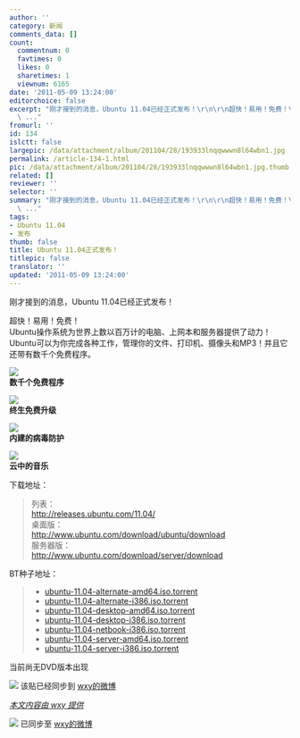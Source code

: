 ```yaml
---
author: ''
category: 新闻
comments_data: []
count:
  commentnum: 0
  favtimes: 0
  likes: 0
  sharetimes: 1
  viewnum: 6165
date: '2011-05-09 13:24:00'
editorchoice: false
excerpt: "刚才接到的消息，Ubuntu 11.04已经正式发布！\r\n\r\n超快！易用！免费！\r\nUbuntu操作系统为世界上数以百万计的电脑、上网本和服务器提供了动力！\r\nUbuntu可以为你完成各种工作，管理你的文件、打印机、摄像头和MP3！并且它
  \ ..."
fromurl: ''
id: 134
islctt: false
largepic: /data/attachment/album/201104/28/193933lnqqwwwn8l64wbn1.jpg
permalink: /article-134-1.html
pic: /data/attachment/album/201104/28/193933lnqqwwwn8l64wbn1.jpg.thumb.jpg
related: []
reviewer: ''
selector: ''
summary: "刚才接到的消息，Ubuntu 11.04已经正式发布！\r\n\r\n超快！易用！免费！\r\nUbuntu操作系统为世界上数以百万计的电脑、上网本和服务器提供了动力！\r\nUbuntu可以为你完成各种工作，管理你的文件、打印机、摄像头和MP3！并且它
  \ ..."
tags:
- Ubuntu 11.04
- 发布
thumb: false
title: Ubuntu 11.04正式发布！
titlepic: false
translator: ''
updated: '2011-05-09 13:24:00'
---
```


刚才接到的消息，Ubuntu 11.04已经正式发布！  
   
 超快！易用！免费！  
 Ubuntu操作系统为世界上数以百万计的电脑、上网本和服务器提供了动力！  
 Ubuntu可以为你完成各种工作，管理你的文件、打印机、摄像头和MP3！并且它还带有数千个免费程序。  
   
 ![](/data/attachment/album/201104/28/193933lnqqwwwn8l64wbn1.jpg)  
 **数千个免费程序**  
   
 ![](/data/attachment/album/201104/28/193935sy4l3bh4bh1ycbbc.jpg)  
 **终生免费升级**  
   
 ![](/data/attachment/album/201104/28/193936lyvc36fwv91l1359.jpg)  
 **内建的病毒防护**  
   
 ![](/data/attachment/album/201104/28/19393800rpr8pf0s8p8w0s.jpg)  
 **云中的音乐**  
   
 下载地址：




> 列表：  
>  <http://releases.ubuntu.com/11.04/>  
>  桌面版：  
>  <http://www.ubuntu.com/download/ubuntu/download>  
>  服务器版：  
>  <http://www.ubuntu.com/download/server/download>



  
 BT种子地址：




> 
> * [ubuntu-11.04-alternate-amd64.iso.torrent](http://releases.ubuntu.com/11.04/ubuntu-11.04-alternate-amd64.iso.torrent)
> * [ubuntu-11.04-alternate-i386.iso.torrent](http://releases.ubuntu.com/11.04/ubuntu-11.04-alternate-i386.iso.torrent)
> * [ubuntu-11.04-desktop-amd64.iso.torrent](http://releases.ubuntu.com/11.04/ubuntu-11.04-desktop-amd64.iso.torrent)
> * [ubuntu-11.04-desktop-i386.iso.torrent](http://releases.ubuntu.com/11.04/ubuntu-11.04-desktop-i386.iso.torrent)
> * [ubuntu-11.04-netbook-i386.iso.torrent](http://releases.ubuntu.com/11.04/ubuntu-11.04-netbook-i386.iso.torrent)
> * [ubuntu-11.04-server-amd64.iso.torrent](http://releases.ubuntu.com/11.04/ubuntu-11.04-server-amd64.iso.torrent)
> * [ubuntu-11.04-server-i386.iso.torrent](http://releases.ubuntu.com/11.04/ubuntu-11.04-server-i386.iso.torrent)
> 
> 
> 



  
 当前尚无DVD版本出现  
   
   
   
  ![](http://linux.cn/xwb/images/bgimg/icon_logo.png) 该贴已经同步到 [wxy的微博](http://api.t.sina.com.cn/1747813575/statuses/9786340397)  
   
   
 


 


*[本文内容由 wxy 提供](thread-7135-1-1.html)*
 



![](http://linux.cn/xwb/images/bgimg/icon_logo.png) 已同步至 [wxy的微博](http://api.t.sina.com.cn/1747813575/statuses/10347235925)
